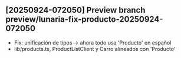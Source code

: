 ## [20250924-072050] Preview branch preview/lunaria-fix-producto-20250924-072050

- Fix: unificación de tipos → ahora todo usa 'Producto' en español
- lib/products.ts, ProductListClient y Carro alineados con 'Producto'

